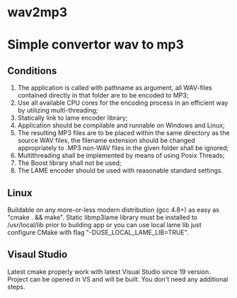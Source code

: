 # wav2mp3
<h1>Simple convertor wav to mp3</h1>

<h2>Conditions</h2>
<ol>
<li>The application is called with pathname as argument, all WAV-files contained directly in that folder are to be encoded to MP3;</li>
<li>Use all available CPU cores for the encoding process in an efficient way by utilizing multi-threading;</li>
<li>Statically link to lame encoder library;</li>
<li>Application should be compilable and runnable on Windows and Linux;</li>
<li>The resulting MP3 files are to be placed within the same directory as the source WAV files, the filename extension should be changed appropriately to .MP3
non-WAV files in the given folder shall be ignored;</li>
<li>Multithreading shall be implemented by means of using Posix Threads;</li>
<li>The Boost library shall not be used;</li>
<li>The LAME encoder should be used with reasonable standard settings.</li>
</ol>  

<h2>Linux</h2>
Buildable on any more-or-less modern distribution (gcc 4.8+) as easy as "cmake . && make".
Static libmp3lame library must be installed to /usr/local/lib prior to building app or you can use local lame lib 
just configure CMake with flag "-DUSE_LOCAL_LAME_LIB=TRUE".

<h2>Visaul Studio</h2>
Latest cmake properly work with latest Visual Studio since 19 version.
Project can be opened in VS and will be built.
You don't need any additional steps.

  

